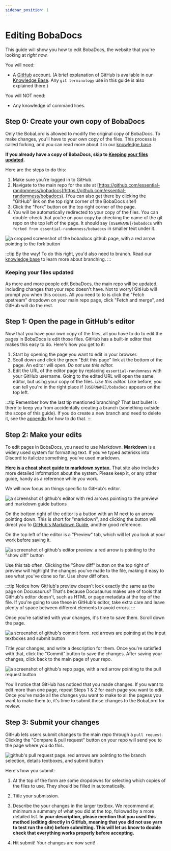 ```yaml
---
sidebar_position: 1
---
```


# Editing BobaDocs

This guide will show you how to edit BobaDocs, the website that you're looking at *right now.*

You will need:
- A [GitHub](https://github.com) account. (A brief explanation of GitHub is available in our [Knowledge Base](/docs/engineering/knowledge-base/#github). Any `git terminology` use in this guide is also explained there.)

You will NOT need:
- Any knowledge of command lines.

## Step 0: Create your own copy of BobaDocs

Only the BobaLord is allowed to modify the original copy of BobaDocs. To make changes, you'll have to your own copy of the files. This process is called forking, and you can read more about it in our [knowledge base](/docs/engineering/knowledge-base/).

**If you already have a copy of BobaDocs, skip to [Keeping your files updated](#keeping-your-files-updated).**

Here are the steps to do this:

1. Make sure you're logged in to GitHub.
2. Navigate to the main repo for the site at [https://github.com/essential-randomness/bobadocs](https://github.com/essential-randomness/bobadocs). (You can also get there by clicking the "GitHub" link on the top right corner of the BobaDocs site!)
3. Click the "Fork" button on the top right corner of the page.
4. You will be automatically redirected to your copy of the files. You can double-check that you're on your copy by checking the name of the git repo on the top left of the page. It should say `[USERNAME]/bobadocs` with `forked from essential-randomness/bobadocs` in smaller text under it.

![a cropped screenshot of the bobadocs github page, with a red arrow pointing to the fork button](/img/volunteer/bobadocsfork.jpg)

:::tip
By the way! To do this right, you'd also need to branch. Read our [knowledge base](/docs/engineering/knowledge-base/) to learn more about branching.
:::

### Keeping your files updated

As more and more people edit BobaDocs, the main repo will be updated, including changes that your repo doesn't have. Not to worry! GitHub will prompt you when this occurs. All you need to to is click the "Fetch upstream" dropdown on your main repo page, click "Fetch and merge", and GitHub will do the rest.

## Step 1: Open the page in GitHub's editor

Now that you have your own copy of the files, all you have to do to edit the pages in BobaDocs is edit those files. GitHub has a built-in editor that makes this easy to do. Here's how you get to it:

1. Start by opening the page you want to edit in your browser.
2. Scoll down and click the green "Edit this page" link at the bottom of the page. An editor will open. *Do not use this editor.*
3. Edit the URL of the editor page by replacing `essential-randomness` with your GitHub username. Going to the edited URL will open the same editor, but using your copy of the files. *Use this editor.* Like before, you can tell you're in the right place if `[USERNAME]/bobadocs` appears on the top left.

:::tip
Remember how the last tip mentioned branching? That last bullet is there to keep you from accidentally creating a branch (something outside the scope of this guide). If you do create a new branch and need to delete it, see the [appendix](./editing-bobadocs-appendix/#deleting-a-branch) for how to do that.
:::

## Step 2: Make your edits

To edit pages in BobaDocs, you need to use Markdown. **Markdown** is a widely used system for formatting text. If you've typed asterisks into Discord to italicize something, you've used markdown.

[**Here is a cheat sheet guide to markdown syntax.**](https://www.markdownguide.org/cheat-sheet/) That site also includes more detailed information about the system. Please keep it, or any other guide, handy as a reference while you work.

We will now focus on things specific to GitHub's editor.

![a screenshot of github's editor with red arrows pointing to the preview and markdown guide buttons](/img/volunteer/bobadocseditor.jpg)

On the bottom right of the editor is a button with an M next to an arrow pointing down. This is short for "markdown", and clicking the button will direct you to [GitHub's Markdown Guide](https://guides.github.com/features/mastering-markdown/), another good reference.

On the top left of the editor is a "Preview" tab, which will let you look at your work before saving it.

![a screenshot of github's editor preview. a red arrow is pointing to the "show diff" button](/img/volunteer/bobadocspreview.jpg)

Use this tab often. Clicking the "Show diff" button on the top right of preview will highlight the changes you've made to the file, making it easy to see what you've done so far. Use show diff often.

:::tip
Notice how GitHub's preview doesn't look exactly the same as the page on Docusaurus? That's because Docusaurus makes use of tools that GitHub's editor doesn't, such as HTML or page metadata at the top of the file. If you're going to use these in GitHub's editor, take extra care and leave plenty of space between different elements to avoid errors.
:::

Once you're satisfied with your changes, it's time to save them. Scroll down the page.

![a screenshot of github's commit form. red arrows are pointing at the input textboxes and submit button](/img/volunteer/bobadocscommit.jpg)

Title your changes, and write a description for them. Once you're satisfied with that, click the "Commit" button to save the changes. After saving your changes, click back to the main page of your repo.

![a screenshot of github's repo page, with a red arrow pointing to the pull request button](/img/volunteer/bobadocsaftercommit.jpg)

You'll notice that GitHub has noticed that you made changes. If you want to edit more than one page, repeat Steps 1 & 2 for each page you want to edit. Once you've made all the changes you want to make to all the pagess you want to make them to, it's time to submit those changes to the BobaLord for review.

## Step 3: Submit your changes

GitHub lets users submit changes to the main repo through a `pull request`. Clicking the "Compare & pull request" button on your repo will send you to the page where you do this.

![github's pull request page. red arrows are pointing to the branch selection, details textboxes, and submit button](/img/volunteer/bobadocspullrequest.jpg)

Here's how you submit:

1. At the top of the form are some dropdowns for selecting which copies of the files to use. They  should be filled in automatically.

2. Title your submission.

3. Describe the your changes in the larger textbox. We recommend at minimum a summary of what you did at the top, followed by a more detailed list. **In your description, please mention that you used this method (editing directly in GitHub, meaning that you did not use yarn to test run the site) before submitting. This will let us know to double check that everything works properly before accepting.**

4. Hit submit! Your changes are now sent!

